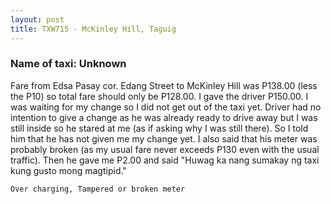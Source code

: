 ```yaml
---
layout: post
title: TXW715 - McKinley Hill, Taguig
---
```


### Name of taxi: Unknown

Fare from Edsa Pasay cor. Edang Street to McKinley Hill was P138.00 (less the P10) so total fare should only be P128.00. I gave the driver P150.00. I was waiting for my change so I did not get out of the taxi yet. Driver had no intention to give a change as he was already ready to drive away but I was still inside so he stared at me (as if asking why I was still there). So I told him that he has not given me my change yet. I also said that his meter was probably broken (as my usual fare never exceeds P130 even with the usual traffic). Then he gave me P2.00 and said "Huwag ka nang sumakay ng taxi kung gusto mong magtipid."

```Over charging, Tampered or broken meter```
